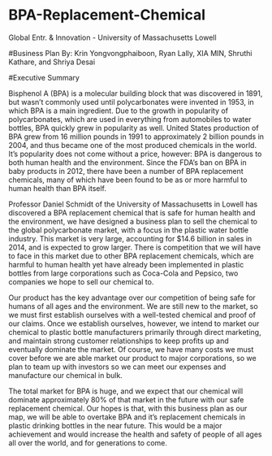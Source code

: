 # BPA-Replacement-Chemical
Global Entr. &amp; Innovation  - University of Massachusetts Lowell

#Business Plan By:
Krin Yongvongphaiboon, Ryan Lally, XIA MIN, Shruthi Kathare, and Shriya Desai 

#Executive Summary

Bisphenol A (BPA) is a molecular building block that was discovered in 1891, 
but wasn’t commonly used until polycarbonates were invented in 1953, in which BPA is a main ingredient. 
Due to the growth in popularity of polycarbonates, which are used in everything from automobiles to water bottles, 
BPA quickly grew in popularity as well. United States production of BPA grew from 16 million pounds in 1991 to approximately 2 billion 
pounds in 2004, and thus became one of the most produced chemicals in the world. It’s popularity does not come without a price, 
however: BPA is dangerous to both human health and the environment. 
Since the FDA’s ban on BPA in baby products in 2012, there have been a number of BPA replacement chemicals, 
many of which have been found to be as or more harmful to human health than BPA itself.

Professor Daniel Schmidt of the University of Massachusetts in Lowell has discovered a BPA replacement chemical 
that is safe for human health and the environment, we have designed a business plan to sell the chemical to the global 
polycarbonate market, with a focus in the plastic water bottle industry. This market is very large, accounting for $14.6 billion 
in sales in 2014, and is expected to grow larger. There is competition that we will have to face in this market due to 
other BPA replacement chemicals, which are harmful to human health yet have already been implemented in plastic bottles
from large corporations such as Coca-Cola and Pepsico, two companies we hope to sell our chemical to. 

Our product has the key advantage over our competition of being safe for humans of all ages and the environment. We are still new to the market, so we must first establish ourselves with a well-tested chemical and proof of our claims. Once we establish ourselves, however, we intend to market our chemical to plastic bottle manufacturers primarily through direct marketing, and maintain strong customer relationships to keep profits up and eventually dominate the market. Of course, we have many costs we must cover before we are able market our product to major corporations, so we plan to team up with investors so we can meet our expenses and manufacture our chemical in bulk.

The total market for BPA is huge, and we expect that our chemical will dominate approximately 80% of that market in the future with our safe replacement chemical. Our hopes is that, with this business plan as our map, we will be able to overtake BPA and it’s replacement chemicals in plastic drinking bottles in the near future. This would be a major achievement and would increase the health and safety of people of all ages all over the world, and for generations to come.
	

